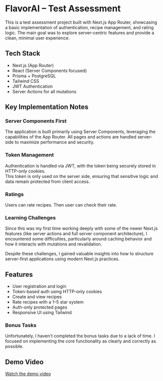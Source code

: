 # FlavorAI – Test Assessment

This is a test assessment project built with Next.js App Router, showcasing a basic implementation of authentication, recipe management, and rating logic. The main goal was to explore server-centric features and provide a clean, minimal user experience.

## Tech Stack

- Next.js (App Router)
- React (Server Components focused)
- Prisma + PostgreSQL
- Tailwind CSS
- JWT Authentication
- Server Actions for all mutations

## Key Implementation Notes

### Server Components First

The application is built primarily using Server Components, leveraging the capabilities of the App Router. All pages and actions are handled server-side to maximize performance and security.

### Token Management

Authentication is handled via JWT, with the token being securely stored in HTTP-only cookies.  
This token is only used on the server side, ensuring that sensitive logic and data remain protected from client access.

### Ratings

Users can rate recipes. Then user can check their rate.

### Learning Challenges

Since this was my first time working deeply with some of the newer Next.js features (like server actions and full server component architecture), I encountered some difficulties, particularly around caching behavior and how it interacts with mutations and revalidation.

Despite these challenges, I gained valuable insights into how to structure server-first applications using modern Next.js practices.

## Features

- User registration and login
- Token-based auth using HTTP-only cookies
- Create and view recipes
- Rate recipes with a 1–5 star system
- Auth-only protected pages
- Responsive UI using Tailwind

### Bonus Tasks

Unfortunately, I haven't completed the bonus tasks due to a lack of time. I focused on implementing the core functionality as clearly and correctly as possible.

## Demo Video

[Watch the demo video](https://youtu.be/HkmF6bShxrA)
